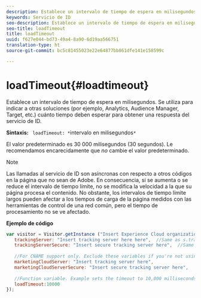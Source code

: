 ```yaml
---
description: Establece un intervalo de tiempo de espera en milisegundos. Se utiliza para indicar a otras soluciones (por ejemplo, Analytics, Audience Manager, Target, etc.) cuánto tiempo deben esperar para obtener una respuesta del servicio de ID.
keywords: Servicio de ID
seo-description: Establece un intervalo de tiempo de espera en milisegundos. Se utiliza para indicar a otras soluciones (por ejemplo, Analytics, Audience Manager, Target, etc.) cuánto tiempo deben esperar para obtener una respuesta del servicio de ID.
seo-title: loadTimeout
title: loadTimeout
uuid: f627e044-bd73-49a4-8a90-6d19aa566751
translation-type: ht
source-git-commit: bc5c81455023e22e64877bb861dfe141e158599c

---
```



# loadTimeout{#loadtimeout}

Establece un intervalo de tiempo de espera en milisegundos. Se utiliza para indicar a otras soluciones (por ejemplo, Analytics, Audience Manager, Target, etc.) cuánto tiempo deben esperar para obtener una respuesta del servicio de ID.

**Sintaxis:** ` loadTimeout: *`intervalo en milisegundos`*`

El valor predeterminado es 30 000 milisegundos (30 segundos). Le recomendamos encarecidamente que *no* cambie el valor predeterminado.

>[!NOTE]
>
>Las llamadas al servicio de ID son asíncronas con respecto a otros códigos en la página que no sean de Adobe. En consecuencia, si se aumenta o se reduce el intervalo de tiempo límite, no se modifica la velocidad a la que su página procesa el contenido. No obstante, los intervalos de tiempo límite largos pueden afectar a los tiempos de carga de la página medidos con las herramientas de control de una red común, pero el tiempo de procesamiento no se ve afectado.

**Ejemplo de código**

```js
var visitor = Visitor.getInstance ("Insert Experience Cloud organization ID here",{ 
   trackingServer: "Insert tracking server here here",  //Same as s.trackingServer 
   trackingServerSecure: "Insert secure tracking server here",  //Same as s.trackingServerSecure 
 
   //For CNAME support only. Exclude these variables if you're not using CNAME 
   marketingCloudServer: "Insert tracking server here", 
   marketingCloudServerSecure: "Insert secure tracking server here", 
 
   //Function variable. Example sets the timeout to 10,000 milliseconds (10 seconds). 
   loadTimeout:10000 
});
```

